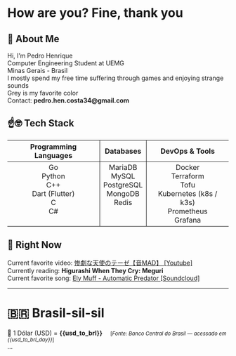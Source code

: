 # How are you? Fine, thank you

## 🙂 About Me

<p>
Hi, I’m Pedro Henrique<br>
Computer Engineering Student at UEMG<br>
Minas Gerais - Brasil<br>
I mostly spend my free time suffering through games and enjoying strange sounds<br>
Grey is my favorite color<br>
Contact: <strong>pedro.hen.costa34@gmail.com</strong>
</p>

## ☝🤓 Tech Stack

<table>
  <thead>
    <tr >
      <th align="center" style="border-right: 1px solid;">Programming Languages</th>
      <th align="center" style="border-right: 1px solid;">Databases</th>
      <th align="center">DevOps & Tools</th>
    </tr>
  </thead>
  <tbody>
    <tr>
      <td align="center" valign="top" style="border-right: 1px solid;">
        Go<br>
        Python<br>
        C++<br>
        Dart (Flutter)<br>
        C<br>
        C#
      </td>
      <td align="center" valign="top" style="border-right: 1px solid;">
        MariaDB<br>
        MySQL<br>
        PostgreSQL<br>
        MongoDB<br>
        Redis
      </td>
      <td align="center" valign="top" >
        Docker<br>
        Terraform<br>
        Tofu <br>
        Kubernetes (k8s / k3s)<br>
        Prometheus<br>
        Grafana
      </td>
    </tr>
  </tbody>
</table>

## 🤨 Right Now

<p>
Current favorite video: <a href="https://www.youtube.com/watch?v=k3aZ1E_m_Hs" target="_blank">惨劇な天使のテーゼ【音MAD】 [Youtube]</a><br>
Currently reading: <strong>Higurashi When They Cry: Meguri</strong><br>
Current favorite song: <a href="https://soundcloud.com/loveloverecords/3db4a2e0-3777-4819-b2d4-beada093b4c4" target="_blank">Ely Muff - Automatic Predator [Soundcloud]</a>
</p>

---

# 🇧🇷 Brasil-sil-sil

  💸 1 Dólar (USD) = <strong>{{usd_to_brl}}</strong> &emsp;<small>[<i>Fonte: Banco Central do Brasil — acessado em {{usd_to_brl_day}}</i>]</small>
<br>...